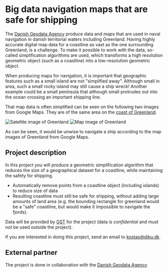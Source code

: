 # Big data navigation maps that are safe for shipping

The [Danish Geodata Agency](http://www.gst.dk/English/) produce data and maps that are used in naval navigation in danish territorial waters including Greenland. Having highly accurate digital map data for a coastline as vast as the one surrounding Greenland, is a challenge. To make it possible to work with the data, so-called simplification algorithms are used, which transforms a high resolution geometric object (such as a coastline) into a low-resolution geometric object.

When producing maps for navigation, it is important that geographic features such as a small island are not "simplified away". Although small in area, such a small rocky island may still cause a ship wreck! Another example could be a small peninsula that although small protrudes out into the ocean crossing an important shipping line.

That map data is often simplified can be seen on the following two images from Google Maps. They are of the same area on the [coast of Greenland](https://maps.google.com/?ll=64.078279,-51.448288&spn=0.020974,0.076904&t=m&z=14).

![Satellite image of Greenland](http://i.imm.io/S8fP.png)  ![Map image of Greenland](http://i.imm.io/S8fe.png) 

As can be seen, it would be unwise to navigate a ship according to the map images of Greenland from Google Maps.

## Project description

In this project you will produce a geometric simplification algorithm that reduces the size of a geographical dataset for a coastline, while maintaining the safety for shipping.

* Automatically remove points from a coastline object (including islands) to reduce size of data
* Resulting coastline must still be safe for shipping, without adding large amounts of land area (e.g. the bounding rectangle for greenland would be a "safe" coastline, but would make it impossible to navigate the fjords).

Data will be provided by [GST](http://www.gst.dk/English/) for the project (data is *confidential* and must not be used outside the project).

If you are interested in doing this project, send an email to kostas@diku.dk.

## External partner

The project is done in collaboration with the [Danish Geodata Agency](http://www.gst.dk/English/)


